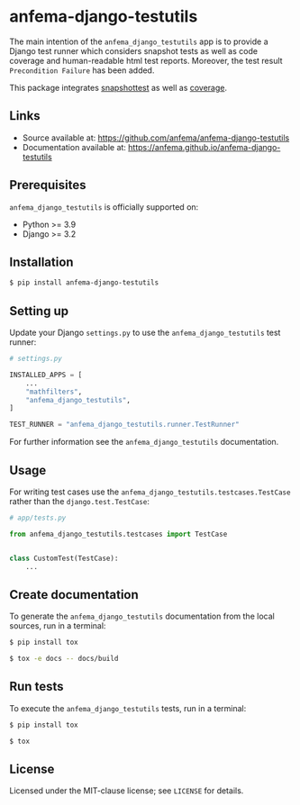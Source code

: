 # anfema-django-testutils
The main intention of the `anfema_django_testutils` app is to provide a Django test runner which considers
snapshot tests as well as code coverage and human-readable html test reports. Moreover, the test result
`Precondition Failure` has been added.

This package integrates [snapshottest](https://github.com/syrusakbary/snapshottest) as well as
[coverage](https://coverage.readthedocs.io/en/latest/).

## Links
- Source available at: https://github.com/anfema/anfema-django-testutils
- Documentation available at: https://anfema.github.io/anfema-django-testutils

## Prerequisites
`anfema_django_testutils` is officially supported on:
- Python >= 3.9
- Django >= 3.2

## Installation
```bash
$ pip install anfema-django-testutils
```
## Setting up


Update your Django `settings.py` to use the `anfema_django_testutils` test runner:
```python
# settings.py

INSTALLED_APPS = [
    ...
    "mathfilters",
    "anfema_django_testutils",
]

TEST_RUNNER = "anfema_django_testutils.runner.TestRunner"
```

For further information see the `anfema_django_testutils` documentation.

## Usage
For writing test cases use the `anfema_django_testutils.testcases.TestCase` rather than the `django.test.TestCase`:

```python
# app/tests.py

from anfema_django_testutils.testcases import TestCase


class CustomTest(TestCase):
    ...
```

## Create documentation
To generate the `anfema_django_testutils` documentation from the local sources, run in a terminal:

```bash
$ pip install tox
```

```bash
$ tox -e docs -- docs/build
```

## Run tests
To execute the `anfema_django_testutils` tests, run in a terminal:

```bash
$ pip install tox
```

```bash
$ tox
```

## License
Licensed under the MIT-clause license; see `LICENSE` for details.
